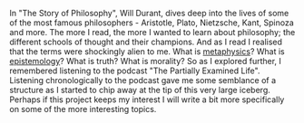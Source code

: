 In "The Story of Philosophy", Will Durant, dives deep into the lives of some of the most famous philosophers - Aristotle, Plato, Nietzsche, Kant, Spinoza and more. The more I read, the more I wanted to learn about philosophy; the different schools of thought and their champions. And as I read I realised that the terms were shockingly alien to me. What is [metaphysics](/Metaphysics)? What is [epistemology](/Epistemology)? What is truth? What is morality? So as I explored further, I remembered listening to the podcast "The Partially Examined Life". Listening chronologically to the podcast gave me some semblance of a structure as I started to chip away at the tip of this very large iceberg. Perhaps if this project keeps my interest I will write a bit more specifically on some of the more interesting topics. 